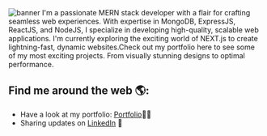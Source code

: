<img src="https://live.staticflickr.com/65535/53019483089_3a6a5e96aa_k.jpg" alt="banner">
I'm a passionate MERN stack developer with a flair for crafting seamless web experiences. With expertise in MongoDB, ExpressJS, ReactJS, and NodeJS, I specialize in developing high-quality, scalable web applications. I'm currently exploring the exciting world of NEXT.js to create lightning-fast, dynamic websites.Check out my portfolio here to see some of my most exciting projects. From visually stunning designs to optimal performance.

## Find me around the web 🌎:
- Have a look at my portfolio: <a href="https://vishnu-goswami.com">Portfolio</a>✍🏾
- Sharing updates on <a href="https://www.linkedin.com/in/vishnu-goswami">LinkedIn</a> 💼
